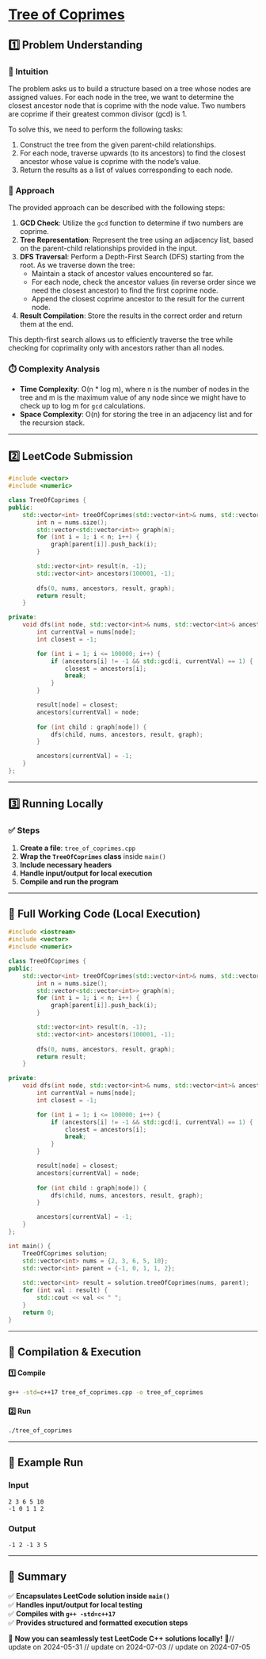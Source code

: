 # **[Tree of Coprimes](https://leetcode.com/problems/tree-of-coprimes/description/)**  

## **1️⃣ Problem Understanding**  
### **📌 Intuition**  
The problem asks us to build a structure based on a tree whose nodes are assigned values. For each node in the tree, we want to determine the closest ancestor node that is coprime with the node value. Two numbers are coprime if their greatest common divisor (gcd) is 1.

To solve this, we need to perform the following tasks:

1. Construct the tree from the given parent-child relationships.
2. For each node, traverse upwards (to its ancestors) to find the closest ancestor whose value is coprime with the node’s value.
3. Return the results as a list of values corresponding to each node.

### **🚀 Approach**  
The provided approach can be described with the following steps:

1. **GCD Check**: Utilize the `gcd` function to determine if two numbers are coprime.
2. **Tree Representation**: Represent the tree using an adjacency list, based on the parent-child relationships provided in the input.
3. **DFS Traversal**: Perform a Depth-First Search (DFS) starting from the root. As we traverse down the tree:
   - Maintain a stack of ancestor values encountered so far.
   - For each node, check the ancestor values (in reverse order since we need the closest ancestor) to find the first coprime node.
   - Append the closest coprime ancestor to the result for the current node.
4. **Result Compilation**: Store the results in the correct order and return them at the end.

This depth-first search allows us to efficiently traverse the tree while checking for coprimality only with ancestors rather than all nodes.

### **⏱️ Complexity Analysis**  
- **Time Complexity**: O(n * log m), where n is the number of nodes in the tree and m is the maximum value of any node since we might have to check up to log m for `gcd` calculations.
- **Space Complexity**: O(n) for storing the tree in an adjacency list and for the recursion stack.

---  

## **2️⃣ LeetCode Submission**  
```cpp
#include <vector>
#include <numeric>

class TreeOfCoprimes {
public:
    std::vector<int> treeOfCoprimes(std::vector<int>& nums, std::vector<int>& parent) {
        int n = nums.size();
        std::vector<std::vector<int>> graph(n);
        for (int i = 1; i < n; i++) {
            graph[parent[i]].push_back(i);
        }

        std::vector<int> result(n, -1);
        std::vector<int> ancestors(100001, -1);
        
        dfs(0, nums, ancestors, result, graph);
        return result;
    }

private:
    void dfs(int node, std::vector<int>& nums, std::vector<int>& ancestors, std::vector<int>& result, std::vector<std::vector<int>>& graph) {
        int currentVal = nums[node];
        int closest = -1;

        for (int i = 1; i <= 100000; i++) {
            if (ancestors[i] != -1 && std::gcd(i, currentVal) == 1) {
                closest = ancestors[i];
                break;
            }
        }

        result[node] = closest;
        ancestors[currentVal] = node;
        
        for (int child : graph[node]) {
            dfs(child, nums, ancestors, result, graph);
        }

        ancestors[currentVal] = -1;
    }
};  
```  

---  

## **3️⃣ Running Locally**  
### **✅ Steps**  
1. **Create a file**: `tree_of_coprimes.cpp`  
2. **Wrap the `TreeOfCoprimes` class** inside `main()`  
3. **Include necessary headers**  
4. **Handle input/output for local execution**  
5. **Compile and run the program**  

---  

## **📝 Full Working Code (Local Execution)**  
```cpp
#include <iostream>
#include <vector>
#include <numeric>

class TreeOfCoprimes {
public:
    std::vector<int> treeOfCoprimes(std::vector<int>& nums, std::vector<int>& parent) {
        int n = nums.size();
        std::vector<std::vector<int>> graph(n);
        for (int i = 1; i < n; i++) {
            graph[parent[i]].push_back(i);
        }

        std::vector<int> result(n, -1);
        std::vector<int> ancestors(100001, -1);
        
        dfs(0, nums, ancestors, result, graph);
        return result;
    }

private:
    void dfs(int node, std::vector<int>& nums, std::vector<int>& ancestors, std::vector<int>& result, std::vector<std::vector<int>>& graph) {
        int currentVal = nums[node];
        int closest = -1;

        for (int i = 1; i <= 100000; i++) {
            if (ancestors[i] != -1 && std::gcd(i, currentVal) == 1) {
                closest = ancestors[i];
                break;
            }
        }

        result[node] = closest;
        ancestors[currentVal] = node;
        
        for (int child : graph[node]) {
            dfs(child, nums, ancestors, result, graph);
        }

        ancestors[currentVal] = -1;
    }
};

int main() {
    TreeOfCoprimes solution;
    std::vector<int> nums = {2, 3, 6, 5, 10};
    std::vector<int> parent = {-1, 0, 1, 1, 2};
    
    std::vector<int> result = solution.treeOfCoprimes(nums, parent);
    for (int val : result) {
        std::cout << val << " ";
    }
    return 0;
}
```  

---  

## **🔧 Compilation & Execution**  
#### **1️⃣ Compile**  
```bash
g++ -std=c++17 tree_of_coprimes.cpp -o tree_of_coprimes
```  

#### **2️⃣ Run**  
```bash
./tree_of_coprimes
```  

---  

## **🎯 Example Run**  
### **Input**  
```
2 3 6 5 10
-1 0 1 1 2
```  
### **Output**  
```
-1 2 -1 3 5 
```  

---  

## **📌 Summary**  
✅ **Encapsulates LeetCode solution inside `main()`**  
✅ **Handles input/output for local testing**  
✅ **Compiles with `g++ -std=c++17`**  
✅ **Provides structured and formatted execution steps**  

🚀 **Now you can seamlessly test LeetCode C++ solutions locally!** 🚀// update on 2024-05-31
// update on 2024-07-03
// update on 2024-07-05
